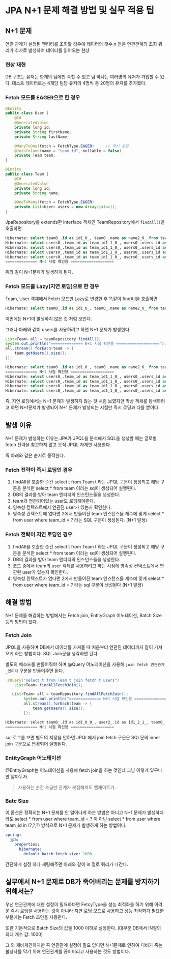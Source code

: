 # JPA N+1 문제 해결 방법 및 실무 적용 팁

## N+1 문제
연관 관계가 설정된 엔티티를 조회할 경우에 데이터의 갯수 n 만큼 연관관계의 조회 쿼리가 추가로 발생하여 데이터를 읽어오는 현상

### 현상 재현
DB 구조는 유저는 한개의 팀에만 속할 수 있고 팀 하나는 여러명의 유저가 가입할 수 있다. 테스트 데이터로는 4개당 팀당 유저의 4명씩 총 20명의 유저를 추가했다.

### Fetch 모드를 EAGER으로 한 경우

```java
@Entity
public class User {
    @Id
    @GeneratedValue
    private long id;
    private String firstName;
    private String lastName;

    @ManyToOne(fetch = FetchType.EAGER)		// 즉시 로딩
    @JoinColumn(name = "team_id", nullable = false)
    private Team team;
}
```

```java
@Entity
public class Team {
    @Id
    @GeneratedValue
    private long id;
    private String name;

    @OneToMany(fetch = FetchType.EAGER)
    private List<User> users = new ArrayList<>();
}
```

JpaRepository를 extends한 interface 객체인 TeamRepository에서 `findAll()`을 호출하면

```sql
Hibernate: select team0_.id as id1_0_, team0_.name as name2_0_ from team team0_
Hibernate: select users0_.team_id as team_id1_1_0_, users0_.users_id as users_id2_1_0_, user1_.id as id1_2_1_, user1_.first_name as first_na2_2_1_, user1_.last_name as last_nam3_2_1_, user1_.team_id as team_id4_2_1_ from team_users users0_ inner join user user1_ on users0_.users_id=user1_.id where users0_.team_id=?
Hibernate: select users0_.team_id as team_id1_1_0_, users0_.users_id as users_id2_1_0_, user1_.id as id1_2_1_, user1_.first_name as first_na2_2_1_, user1_.last_name as last_nam3_2_1_, user1_.team_id as team_id4_2_1_ from team_users users0_ inner join user user1_ on users0_.users_id=user1_.id where users0_.team_id=?
Hibernate: select users0_.team_id as team_id1_1_0_, users0_.users_id as users_id2_1_0_, user1_.id as id1_2_1_, user1_.first_name as first_na2_2_1_, user1_.last_name as last_nam3_2_1_, user1_.team_id as team_id4_2_1_ from team_users users0_ inner join user user1_ on users0_.users_id=user1_.id where users0_.team_id=?
Hibernate: select users0_.team_id as team_id1_1_0_, users0_.users_id as users_id2_1_0_, user1_.id as id1_2_1_, user1_.first_name as first_na2_2_1_, user1_.last_name as last_nam3_2_1_, user1_.team_id as team_id4_2_1_ from team_users users0_ inner join user user1_ on users0_.users_id=user1_.id where users0_.team_id=?
============== N+1 시점 확인용 ===================
```

위와 같이 N+1문제가 발생하게 된다.

### Fetch 모드를 Lazy(지연 로딩)으로 한 경우
Team, User 객체에서 Fetch 모드만 Lazy로 변경한 후 똑같이 findAll을 호출하면

```sql
Hibernate: select team0_.id as id1_0_, team0_.name as name2_0_ from team team0_
```
이번에는 N+1이 발생하지 않은 것 처럼 보인다.  
  
그러나 아래와 같이 users를 사용하려고 하면 N+1 문제가 발생한다.
```java
List<Team> all = teamRepository.findAll();
System.out.println("============== N+1 시점 확인용 ===================");
all.stream().forEach(team -> {
    team.getUsers().size();
});
```

```sql
Hibernate: select team0_.id as id1_0_, team0_.name as name2_0_ from team team0_
============== N+1 시점 확인용 ===================
Hibernate: select users0_.team_id as team_id1_1_0_, users0_.users_id as users_id2_1_0_, user1_.id as id1_2_1_, user1_.first_name as first_na2_2_1_, user1_.last_name as last_nam3_2_1_, user1_.team_id as team_id4_2_1_ from team_users users0_ inner join user user1_ on users0_.users_id=user1_.id where users0_.team_id=?
Hibernate: select users0_.team_id as team_id1_1_0_, users0_.users_id as users_id2_1_0_, user1_.id as id1_2_1_, user1_.first_name as first_na2_2_1_, user1_.last_name as last_nam3_2_1_, user1_.team_id as team_id4_2_1_ from team_users users0_ inner join user user1_ on users0_.users_id=user1_.id where users0_.team_id=?
Hibernate: select users0_.team_id as team_id1_1_0_, users0_.users_id as users_id2_1_0_, user1_.id as id1_2_1_, user1_.first_name as first_na2_2_1_, user1_.last_name as last_nam3_2_1_, user1_.team_id as team_id4_2_1_ from team_users users0_ inner join user user1_ on users0_.users_id=user1_.id where users0_.team_id=?
Hibernate: select users0_.team_id as team_id1_1_0_, users0_.users_id as users_id2_1_0_, user1_.id as id1_2_1_, user1_.first_name as first_na2_2_1_, user1_.last_name as last_nam3_2_1_, user1_.team_id as team_id4_2_1_ from team_users users0_ inner join user user1_ on users0_.users_id=user1_.id where users0_.team_id=?
```

즉, 지연 로딩에서는 N+1 문제가 발생하지 않는 것 처럼 보였지만 막상 객체를 탐색하려고 하면 N+1문제가 발생되어 N+1 문제가 발생되는 시점만 즉시 로딩과 다를 뿐이다.  

## 발생 이유
N+1 문제가 발생하는 이유는 JPA가 JPQL을 분석해서 SQL을 생성할 때는 글로벌 fetch 전략을 참고하지 않고 오직 JPQL 자체만 사용한다.
  
즉 아래와 같은 순서로 동작한다.

### Fetch 전략이 즉시 로딩인 경우
1. findAll을 호출한 순간 select t from Team t 라는 JPQL 구문이 생성되고 해당 구문을 분석한 select * from team 이라는 sql이 생성되어 실행된다.
2. DB의 결과를 받아 team 엔티티의 인스턴스들을 생성한다.
3. team과 연관되어있는 user도 로딩해야한다.
4. 영속성 컨텍스트에서 연관된 user가 있는지 확인한다.
5. 영속성 컨텍스트에 없다면 2에서 만들어진 team 인스턴스들 개수에 맞게 select * from user where team_id = ? 라는 SQL 구문이 생성된다. (N+1 발생)

### Fetch 전략이 지연 로딩인 경우
1. findAll을 호출한 순간 select t from Team t 라는 JPQL 구문이 생성되고 해당 구문을 분석한 select * from team 이라는 sql이 생성되어 실행된다.
2. DB의 결과를 받아 team 엔티티의 인스턴스들을 생성한다.
3. 코드 중에서 team의 user 객체를 사용하려고 하는 시점에 영속성 컨텍스트에서 연관된 user가 있는지 확인한다.
4. 영속성 컨텍스트가 없다면 2에서 만들어진 team 인스턴스들 개수에 맞게 select * from user where team_id = ? 라는 sql 구문이 생성된다 (N+1 발생)


## 해결 방법
N+1 문제를 해결하는 방법에서는 Fetch join, EntityGraph 어노테이션, Batch Size 등의 방법이 있다.

### Fetch Join
JPQL을 사용하며 DB에서 데이터를 가져올 때 처음부터 연관된 데이터까지 같이 가져오게 하는 방법이다. SQL Join문을 생각하면 된다.  
  
별도의 메소드를 만들어줘야 하며 @Query 어노테이션을 사용해 `join fetch 연관관계_엔티티` 구문을 만들어주면 된다.

```java
 @Query("select t from Team t join fetch t.users")
    List<Team> findAllFetchJoin();
```

```java
   List<Team> all = teamRepository.findAllFetchJoin();
        System.out.println("============== N+1 시점 확인용 ===================");
        all.stream().forEach(team -> {
            team.getUsers().size();
        });

```

```java
Hibernate: select team0_.id as id1_0_0_, user2_.id as id1_2_1_, team0_.name as name2_0_0_, user2_.first_name as first_na2_2_1_, user2_.last_name as last_nam3_2_1_, user2_.team_id as team_id4_2_1_, users1_.team_id as team_id1_1_0__, users1_.users_id as users_id2_1_0__ from team team0_ inner join team_users users1_ on team0_.id=users1_.team_id inner join user user2_ on users1_.users_id=user2_.id
============== N+1 시점 확인용 ===================
```

sql 로그를 보면 별도의 지정을 안하면 JPQL에서 join fetch 구문은 SQL문의 inner join 구문으로 변경되어 실행된다.

### EntityGraph 어노테이션
@EntityGraph는 어노테이션을 사용해 fetch join을 하는 것인데 그냥 이렇게 있구나만 알아두자
  
> 사용하는 순간 조금만 관계가 복잡해져도 헬게이트가..  

### Batc Size
이 옵션은 정확히는 N+1 문제를 안 일어나게 하는 방법은 아니고 N+1 문제가 발생하더라도 select * from user where team_id = ? 이 아닌 select * from user where team_id in (?,?,?) 방식으로 N+1 문제가 발생하게 하는 방법이다.

```yml
spring:
  jpa:
    properties:
      hibernate:
        default_batch_fetch_size: 1000
```

간단하게 설정 하나 세팅해주면 아래와 같이 in 절로 쿼리가 나간다.

## 실무에서 N+1 문제로 DB가 죽어버리는 문제를 방지하기 위해서는?
우선 연관관계에 대한 설정이 필요하다면 FetcyType을 성능 최적화를 하기 위해 어려운 즉시 로딩을 사용하는 것이 아니라 지연 로딩 모드로 사용하고 성능 최적화가  필요한 부분에는 Fetch 조인을 사용한다.  
  
또한 기본적으로 Batch Size의 값을 1000 이하로 설정한다. (대부분 DB에서 IN절의 최대 개수 값: 1000)  
  
그 외 케바케긴하지만 꼭 연관관계 설정이 필요 없다면 N+1문제로 인하여 디비가 죽는 불상사를 막기 위해 연관관계를 끊어버리고 사용하는 것도 방법이다.